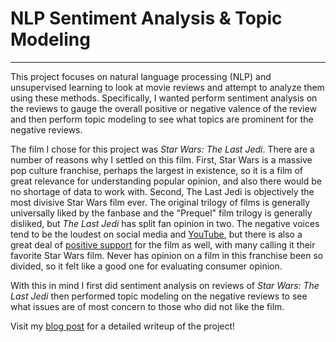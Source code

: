 # NLP Sentiment Analysis & Topic Modeling

---

This project focuses on natural language processing (NLP) and unsupervised learning to look at movie reviews and attempt to analyze them using these methods. Specifically, I wanted perform sentiment analysis on the reviews to gauge the overall positive or negative valence of the review and then perform topic modeling to see what topics are prominent for the negative reviews. 

The film I chose for this project was *Star Wars: The Last Jedi*. There are a number of reasons why I settled on this film. First, Star Wars is a massive pop culture franchise, perhaps the largest in existence, so it is a film of great relevance for understanding popular opinion, and also there would be no shortage of data to work with. Second, The Last Jedi is objectively the most divisive Star Wars film ever. The original trilogy of films is generally universally liked by the fanbase and the "Prequel" film trilogy is generally disliked, but *The Last Jedi* has split fan opinion in two. The negative voices tend to be the loudest on social media and [YouTube](https://www.youtube.com/results?search_query=the+last+jedi+negative+review), but there is also a great deal of [positive support](https://www.youtube.com/results?search_query=the+last+jedi+positive+review) for the film as well, with many calling it their favorite Star Wars film. Never has opinion on a film in this franchise been so divided, so it felt like a good one for evaluating consumer opinion. 

With this in mind I first did sentiment analysis on reviews of *Star Wars: The Last Jedi* then performed topic modeling on the negative reviews to see what issues are of most concern to those who did not like the film.

Visit my [blog post]() for a detailed writeup of the project!